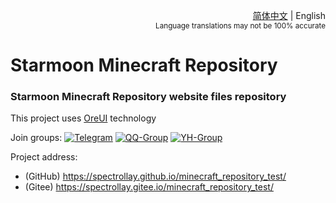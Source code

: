 <div align="right">

<a href="/README.md">简体中文</a> | English<br><sup>Language translations may not be 100% accurate</sup>

</div>

# Starmoon Minecraft Repository

### Starmoon Minecraft Repository website files repository

This project uses [OreUI](https://github.com/Spectrollay/OreUI) technology

Join groups:
[![Telegram](https://img.shields.io/badge/Telegram-Chat-blue)](https://t.me/Spectrollay_MCW)   [![QQ-Group](https://img.shields.io/badge/QQ-Chat-blue)](http://qm.qq.com/cgi-bin/qm/qr?_wv=1027&k=WVA6aPqtv99hiYleW7vUq5OsBIufCAB1&authKey=B0%2BaXMCTqnmQrGh0wzCZTyWTIPyHS%2FPEM5QXcFfVwroFowNnzs6Yg1er1%2F8Fekqp&noverify=0&group_code=833473609)   [![YH-Group](https://img.shields.io/badge/YunHu-Chat-blue)](https://yhfx.jwznb.com/share?key=VyTE7W7sLwRl&ts=1684642802)

Project address:

- (GitHub) https://spectrollay.github.io/minecraft_repository_test/
- (Gitee) https://spectrollay.gitee.io/minecraft_repository_test/